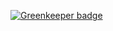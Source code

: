 
[![Greenkeeper badge](https://badges.greenkeeper.io/sbrow/prettier-config.svg)](https://greenkeeper.io/)
